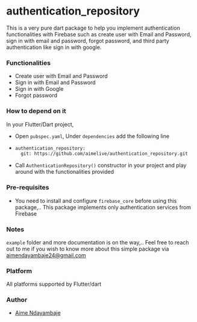 # authentication_repository
This is a very pure dart package to help you implement authentication functionalities with Firebase such as create user with Email and Password, sign in with email and password, forgot password, and third party authentication like sign in with google.
### Functionalities
* Create user with Email and Password
* Sign in with Email and Password
* Sign in with Google
* Forgot password
### How to depend on it
In your Flutter/Dart project, 
* Open `pubspec.yaml`, Under `dependencies` add the following line
* ```bash 
  authentication_repository:
    git: https://github.com/aimelive/authentication_repository.git
    ```
* Call `AuthenticationRepository()` constructor in your project and play around with the functionalities provided
 ### Pre-requisites
* You need to install and configure `firebase_core` before using this package,.. This package implements only authentication services from Firebase
### Notes
`example` folder and more documentation is on the way,.. Feel free to reach out to me if you wish to know more about this simple package via [aimendayambaje24@gmail.com](mailto:aimendayambaje24@gmail.com)
### Platform
All platforms supported by Flutter/dart
### Author
* [Aime Ndayambaje](https://github.com/aimelive)
